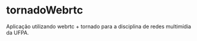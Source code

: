 # tornadoWebrtc
Aplicação utilizando webrtc + tornado para a disciplina de redes multimídia da UFPA.
